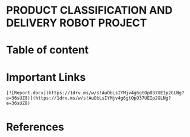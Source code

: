 # PRODUCT CLASSIFICATION AND DELIVERY ROBOT PROJECT
 
# Table of content

# Important Links

    [![Report.docx](https://1drv.ms/w/s!AuObLsIYMjv4g6gtOpO37UEIp2GLNg?e=36sUZ8)](https://1drv.ms/w/s!AuObLsIYMjv4g6gtOpO37UEIp2GLNg?e=36sUZ8)

# References